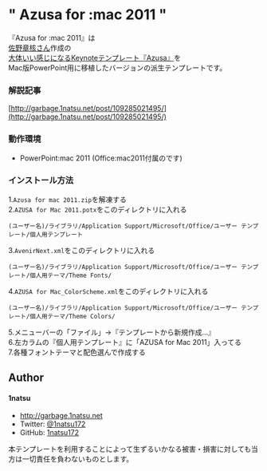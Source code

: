 " Azusa for :mac 2011 "
======================

『Azusa for :mac 2011』は  
[佐野章核さん](http://www.sanographix.net/)作成の  
[大体いい感じになるKeynoteテンプレート『Azusa』](http://sanographix.github.io/azusa-keynote/)を  
Mac版PowerPoint用に移植したバージョンの派生テンプレートです。

### 解説記事

[http://garbage.1natsu.net/post/109285021495/](http://garbage.1natsu.net/post/109285021495/)

### 動作環境

* PowerPoint:mac 2011 (Office:mac2011付属のです)

### インストール方法

1.`Azusa for mac 2011.zip`を解凍する  
2.`AZUSA for Mac 2011.potx`をこのディレクトリに入れる  

	(ユーザー名)/ライブラリ/Application Support/Microsoft/Office/ユーザー テンプレート/個人用テンプレート

3.`AvenirNext.xml`をこのディレクトリに入れる  
	
	(ユーザー名)/ライブラリ/Application Support/Microsoft/Office/ユーザー テンプレート/個人用テーマ/Theme Fonts/
	
4.`AZUSA for Mac_ColorScheme.xml`をこのディレクトリに入れる  

	(ユーザー名)/ライブラリ/Application Support/Microsoft/Office/ユーザー テンプレート/個人用テーマ/Theme Colors/

5.メニューバーの「ファイル」→『テンプレートから新規作成...』  
6.左カラムの『個人用テンプレート』に「AZUSA for Mac 2011」入ってる  
7.各種フォントテーマと配色選んで作成する

## Author
#### 1natsu

* <http://garbage.1natsu.net>
* Twitter: [@1natsu172](https://twitter.com/1natsu172)
* GitHub: [1natsu172](https://github.com/1natsu172)

本テンプレートを利用することによって生ずるいかなる被害・損害に対しても当方は一切責任を負わないものとします。